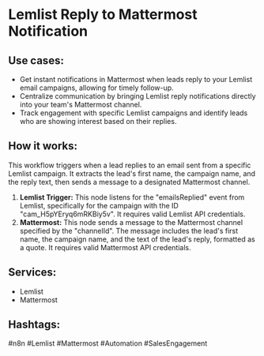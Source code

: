# Lemlist Reply to Mattermost Notification

## Use cases:

- Get instant notifications in Mattermost when leads reply to your Lemlist email campaigns, allowing for timely follow-up.
- Centralize communication by bringing Lemlist reply notifications directly into your team's Mattermost channel.
- Track engagement with specific Lemlist campaigns and identify leads who are showing interest based on their replies.

## How it works:

This workflow triggers when a lead replies to an email sent from a specific Lemlist campaign. It extracts the lead's first name, the campaign name, and the reply text, then sends a message to a designated Mattermost channel.

1.  **Lemlist Trigger:** This node listens for the "emailsReplied" event from Lemlist, specifically for the campaign with the ID "cam\_H5pYEryq6mRKBiy5v".  It requires valid Lemlist API credentials.
2.  **Mattermost:** This node sends a message to the Mattermost channel specified by the "channelId". The message includes the lead's first name, the campaign name, and the text of the lead's reply, formatted as a quote. It requires valid Mattermost API credentials.

## Services:

-   Lemlist
-   Mattermost

## Hashtags:

#n8n #Lemlist #Mattermost #Automation #SalesEngagement
